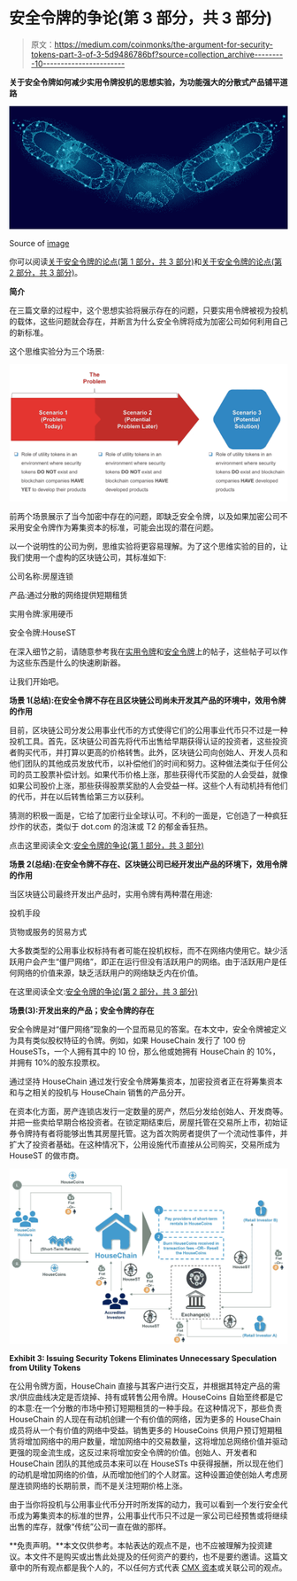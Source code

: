 # 安全令牌的争论(第 3 部分，共 3 部分)

> 原文：<https://medium.com/coinmonks/the-argument-for-security-tokens-part-3-of-3-5d9486786bf?source=collection_archive---------10----------------------->

**关于安全令牌如何减少实用令牌投机的思想实验，为功能强大的分散式产品铺平道路**

![](img/7d278a9aed732ae426560e9ef993dbef.png)

Source of [image](https://powermycrypto.com/wp-content/uploads/2018/04/29962776_23842928982960468_3300180092025569280_n.png)

你可以阅读[关于安全令牌的论点(第 1 部分，共 3 部分)](/coinmonks/the-argument-for-security-tokens-part-1-of-3-4bef6b8d8622)和[关于安全令牌的论点(第 2 部分，共 3 部分)](/coinmonks/the-argument-for-security-tokens-part-2-of-3-2ecd73e367c)。

**简介**

在三篇文章的过程中，这个思想实验将展示存在的问题，只要实用令牌被视为投机的载体，这些问题就会存在，并断言为什么安全令牌将成为加密公司如何利用自己的新标准。

这个思维实验分为三个场景:

![](img/1dd3e2bf96fba3e47012ac2993d262a5.png)

前两个场景展示了当今加密中存在的问题，即缺乏安全令牌，以及如果加密公司不采用安全令牌作为筹集资本的标准，可能会出现的潜在问题。

以一个说明性的公司为例，思维实验将更容易理解。为了这个思维实验的目的，让我们使用一个虚构的区块链公司，其标准如下:

公司名称:房屋连锁

产品:通过分散的网络提供短期租赁

实用令牌:家用硬币

安全令牌:HouseST

在深入细节之前，请随意参考我在[实用令牌](/coinmonks/utility-tokens-a-general-understanding-f6a5f9699cc0)和[安全令牌](/coinmonks/security-tokens-a-general-understanding-880bf6cec152)上的帖子，这些帖子可以作为这些东西是什么的快速刷新器。

让我们开始吧。

**场景 1(总结):在安全令牌不存在且区块链公司尚未开发其产品的环境中，效用令牌的作用**

目前，区块链公司分发公用事业代币的方式使得它们的公用事业代币只不过是一种投机工具。首先，区块链公司首先将代币出售给早期获得认证的投资者，这些投资者购买代币，并打算以更高的价格转售。此外，区块链公司向创始人、开发人员和他们团队的其他成员发放代币，以补偿他们的时间和努力。这种做法类似于任何公司的员工股票补偿计划。如果代币价格上涨，那些获得代币奖励的人会受益，就像如果公司股价上涨，那些获得股票奖励的人会受益一样。这些个人有动机持有他们的代币，并在以后转售给第三方以获利。

猜测的积极一面是，它给了加密行业全球认可。不利的一面是，它创造了一种疯狂炒作的状态，类似于 dot.com 的泡沫或 T2 的郁金香狂热。

点击这里阅读全文:[安全令牌的争论(第 1 部分，共 3 部分)](/coinmonks/the-argument-for-security-tokens-part-1-of-3-4bef6b8d8622)

**场景 2(总结):在安全令牌不存在、区块链公司已经开发出产品的环境下，效用令牌的作用**

当区块链公司最终开发出产品时，实用令牌有两种潜在用途:

投机手段

货物或服务的贸易方式

大多数类型的公用事业权标持有者可能在投机权标，而不在网络内使用它。缺少活跃用户会产生“僵尸网络”，即正在运行但没有活跃用户的网络。由于活跃用户是任何网络的价值来源，缺乏活跃用户的网络缺乏内在价值。

在这里阅读全文:[安全令牌的争论(第 2 部分，共 3 部分)](/coinmonks/the-argument-for-security-tokens-part-2-of-3-2ecd73e367c)

**场景(3):开发出来的产品；安全令牌的存在**

安全令牌是对“僵尸网络”现象的一个显而易见的答案。在本文中，安全令牌被定义为具有类似股权特征的令牌。例如，如果 HouseChain 发行了 100 份 HouseSTs，一个人拥有其中的 10 份，那么他或她拥有 HouseChain 的 10%，并拥有 10%的股东投票权。

通过坚持 HouseChain 通过发行安全令牌筹集资本，加密投资者正在将筹集资本和与之相关的投机与 HouseChain 销售的产品分开。

在资本化方面，房产连锁店发行一定数量的房产，然后分发给创始人、开发商等。并把一些卖给早期合格投资者。在锁定期结束后，房屋托管在交易所上市，初始证券令牌持有者将能够出售其房屋托管。这为首次购房者提供了一个流动性事件，并扩大了投资者基础。在这种情况下，公用设施代币直接从公司购买，交易所成为 HouseST 的做市商。

![](img/01d7d60ef8a720ed7fae8457e33c3038.png)

**Exhibit 3: Issuing Security Tokens Eliminates Unnecessary Speculation from Utility Tokens**

在公用令牌方面，HouseChain 直接与其客户进行交互，并根据其特定产品的需求/供应曲线决定是否烧掉、持有或转售公用令牌。HouseCoins 自始至终都是它的本意:在一个分散的市场中预订短期租赁的一种手段。在这种情况下，那些负责 HouseChain 的人现在有动机创建一个有价值的网络，因为更多的 HouseChain 成员将从一个有价值的网络中受益。销售更多的 HouseCoins 供用户预订短期租赁将增加网络中的用户数量，增加网络中的交易数量，这将增加总网络价值并驱动更强的现金流生成，这反过来将增加安全令牌的价值。创始人、开发者和 HouseChain 团队的其他成员本来可以在 HouseSTs 中获得报酬，所以现在他们的动机是增加网络的价值，从而增加他们的个人财富。这种设置迫使创始人考虑房屋连锁网络的长期前景，而不是关注短期价格上涨。

由于当你将投机与公用事业代币分开时所发挥的动力，我可以看到一个发行安全代币成为筹集资本的标准的世界，公用事业代币只不过是一家公司已经预售或将继续出售的库存，就像“传统”公司一直在做的那样。

**免责声明。**本文仅供参考。本帖表达的观点不是，也不应被理解为投资建议。本文件不是购买或出售此处提及的任何资产的要约，也不是要约邀请。这篇文章中的所有观点都是我个人的，不以任何方式代表 [CMX 资本](http://www.cmx-capital.com)或关联公司的观点。